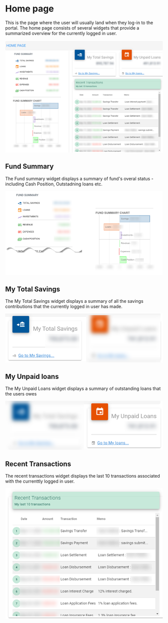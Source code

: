 # Home page
This is the page where the user will usually land when they log-in to the portal. The home page consists of several widgets that provide a summarized overview for the currently logged in user.

![alt text](../images/2.2_Home_Page.png ' Home Page') 


## Fund Summary
The Fund summary widget displays a summary of fund's overal status - including Cash Position, Outstadning loans etc.

![alt text](../images/2.3_Home_Page_Fund_Summary.png ":size=x300 Home Page Fund Summary") 


## My Total Savings 

The My Total Savings widget displays a summary of all the savings contributions that the currently logged in user has made.

![alt text](../images/2.3_Home_Page_My_Savings.png "My Total Savings widget") 

## My Unpaid loans
The My Unpaid Loans widget displays a summary of outstanding loans that the users owes

![alt text](../images/2.3_Home_Page_My_Loans.png "My Unpaid Loans  widget") 

## Recent Transactions
The recent transactions widget displays the last 10 transactions associated with the currenttly logged in user.

![alt text](../images/2.3_Home_Page_Recent_Transactions.png "Recent transactions widget") 